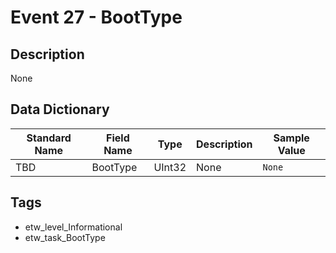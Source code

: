 # Event 27 - BootType

## Description
None

## Data Dictionary
|Standard Name|Field Name|Type|Description|Sample Value|
|---|---|---|---|---|
|TBD|BootType|UInt32|None|`None`|

## Tags
* etw_level_Informational
* etw_task_BootType
